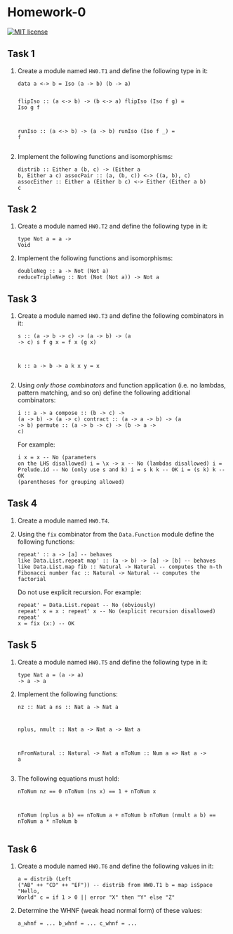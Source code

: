 # Homework-0
[![MIT license](https://img.shields.io/badge/license-MIT-blue.svg)](https://github.com//fp-homework/blob/master/hw1/LICENSE)

<!DOCTYPE html>
<html class="no-touch" lang="en">
  <head>
    <meta http-equiv="content-type" content="text/html; charset=UTF-8">
    <meta charset="utf-8">
    <meta name="viewport" content="width=device-width, initial-scale=1.0">
  </head>
  <body>
    <main>
    <h2 id="task-1">Task 1</h2>
    <ol type="1">
      <li>
        <p>Create a module named <code>HW0.T1</code> and define the following type in it:</p>
        <pre><code>data a &lt;-&gt; b = Iso (a -&gt; b) (b -&gt; a)

flipIso :: (a &lt;-&gt; b) -&gt; (b &lt;-&gt; a)
flipIso (Iso f g) = Iso g f

runIso :: (a &lt;-&gt; b) -&gt; (a -&gt; b)
runIso (Iso f _) = f</code></pre>
      </li>
      <li>
        <p>Implement the following functions and isomorphisms:</p>
        <pre><code>distrib :: Either a (b, c) -&gt; (Either a b, Either a c)
assocPair :: (a, (b, c)) &lt;-&gt; ((a, b), c)
assocEither :: Either a (Either b c) &lt;-&gt; Either (Either a b) c</code></pre>
      </li>
    </ol>
    <h2 id="task-2">Task 2</h2>
    <ol type="1">
      <li>
        <p>Create a module named <code>HW0.T2</code> and define the following type in it:</p>
        <pre><code>type Not a = a -&gt; Void</code></pre>
      </li>
      <li>
        <p>Implement the following functions and isomorphisms:</p>
        <pre><code>doubleNeg :: a -&gt; Not (Not a)
reduceTripleNeg :: Not (Not (Not a)) -&gt; Not a</code></pre>
      </li>
    </ol>
    <h2 id="task-3">Task 3</h2>
    <ol type="1">
      <li>
        <p>Create a module named <code>HW0.T3</code> and define the following combinators in it:</p>
        <pre><code>s :: (a -&gt; b -&gt; c) -&gt; (a -&gt; b) -&gt; (a -&gt; c)
s f g x = f x (g x)

k :: a -&gt; b -&gt; a
k x y = x</code></pre>
      </li>
      <li>
        <p>Using <em>only those combinators</em> and function application (i.e.&nbsp;no lambdas, pattern matching, and so on) define the following additional combinators:</p>
        <pre><code>i :: a -&gt; a
compose :: (b -&gt; c) -&gt; (a -&gt; b) -&gt; (a -&gt; c)
contract :: (a -&gt; a -&gt; b) -&gt; (a -&gt; b)
permute :: (a -&gt; b -&gt; c) -&gt; (b -&gt; a -&gt; c)</code></pre>
        <p>For example:</p>
        <pre><code>i x = x         -- No (parameters on the LHS disallowed)
i = \x -&gt; x     -- No (lambdas disallowed)
i = Prelude.id  -- No (only use s and k)
i = s k k       -- OK
i = (s k) k     -- OK (parentheses for grouping allowed)</code></pre>
      </li>
    </ol>
    <h2 id="task-4">Task 4</h2>
    <ol type="1">
      <li>
        <p>Create a module named <code>HW0.T4</code>.</p>
      </li>
      <li>
        <p>Using the <code>fix</code> combinator from the <code>Data.Function</code> module define the following functions:</p>
        <pre><code>repeat' :: a -&gt; [a]             -- behaves like Data.List.repeat
map' :: (a -&gt; b) -&gt; [a] -&gt; [b]  -- behaves like Data.List.map
fib :: Natural -&gt; Natural       -- computes the n-th Fibonacci number
fac :: Natural -&gt; Natural       -- computes the factorial</code></pre>
        <p>Do not use explicit recursion. For example:</p>
        <pre><code>repeat' = Data.List.repeat     -- No (obviously)
repeat' x = x : repeat' x      -- No (explicit recursion disallowed)
repeat' x = fix (x:)           -- OK</code></pre>
      </li>
    </ol>
    <h2 id="task-5">Task 5</h2>
    <ol type="1">
      <li>
        <p>Create a module named <code>HW0.T5</code> and define the following type in it:</p>
        <pre><code>type Nat a = (a -&gt; a) -&gt; a -&gt; a</code></pre>
      </li>
      <li>
        <p>Implement the following functions:</p>
        <pre><code>nz :: Nat a
ns :: Nat a -&gt; Nat a

nplus, nmult :: Nat a -&gt; Nat a -&gt; Nat a

nFromNatural :: Natural -&gt; Nat a
nToNum :: Num a =&gt; Nat a -&gt; a</code></pre>
      </li>
      <li>
        <p>The following equations must hold:</p>
        <pre><code>nToNum nz       ==  0
nToNum (ns x)   ==  1 + nToNum x

nToNum (nplus a b)   ==   nToNum a + nToNum b
nToNum (nmult a b)   ==   nToNum a * nToNum b</code></pre>
      </li>
    </ol>
    <h2 id="task-6">Task 6</h2>
    <ol type="1">
      <li>
        <p>Create a module named <code>HW0.T6</code> and define the following values in it:</p>
        <pre><code>a = distrib (Left ("AB" ++ "CD" ++ "EF"))     -- distrib from HW0.T1
b = map isSpace "Hello, World"
c = if 1 &gt; 0 || error "X" then "Y" else "Z"</code></pre>
      </li>
      <li>
        <p>Determine the WHNF (weak head normal form) of these values:</p>
        <pre><code>a_whnf = ...
b_whnf = ...
c_whnf = ...</code></pre>
      </li>
    </ol>
    </div>
  </body>
</html>
